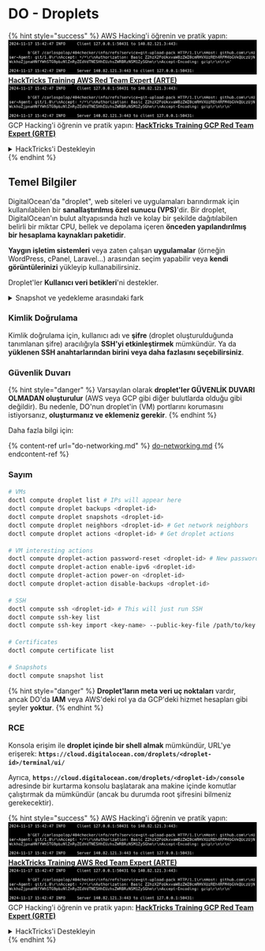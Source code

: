 # DO - Droplets

{% hint style="success" %}
AWS Hacking'i öğrenin ve pratik yapın:<img src="../../../.gitbook/assets/image (1).png" alt="" data-size="line">[**HackTricks Training AWS Red Team Expert (ARTE)**](https://training.hacktricks.xyz/courses/arte)<img src="../../../.gitbook/assets/image (1).png" alt="" data-size="line">\
GCP Hacking'i öğrenin ve pratik yapın: <img src="../../../.gitbook/assets/image (2).png" alt="" data-size="line">[**HackTricks Training GCP Red Team Expert (GRTE)**<img src="../../../.gitbook/assets/image (2).png" alt="" data-size="line">](https://training.hacktricks.xyz/courses/grte)

<details>

<summary>HackTricks'i Destekleyin</summary>

* [**abonelik planlarını**](https://github.com/sponsors/carlospolop) kontrol edin!
* **💬 [**Discord grubuna**](https://discord.gg/hRep4RUj7f) veya [**telegram grubuna**](https://t.me/peass) katılın ya da **Twitter'da** 🐦 [**@hacktricks\_live**](https://twitter.com/hacktricks\_live)** bizi takip edin.**
* **Hacking ipuçlarını paylaşmak için** [**HackTricks**](https://github.com/carlospolop/hacktricks) ve [**HackTricks Cloud**](https://github.com/carlospolop/hacktricks-cloud) github reposuna PR gönderin.

</details>
{% endhint %}

## Temel Bilgiler

DigitalOcean'da "droplet", web siteleri ve uygulamaları barındırmak için kullanılabilen bir **sanallaştırılmış özel sunucu (VPS)**'dir. Bir droplet, DigitalOcean'ın bulut altyapısında hızlı ve kolay bir şekilde dağıtılabilen belirli bir miktar CPU, bellek ve depolama içeren **önceden yapılandırılmış bir hesaplama kaynakları paketidir**.

**Yaygın işletim sistemleri** veya zaten çalışan **uygulamalar** (örneğin WordPress, cPanel, Laravel...) arasından seçim yapabilir veya **kendi görüntülerinizi** yükleyip kullanabilirsiniz.

Droplet'ler **Kullanıcı veri betikleri**'ni destekler.

<details>

<summary>Snapshot ve yedekleme arasındaki fark</summary>

DigitalOcean'da, bir snapshot, bir Droplet'in diskine ait zaman noktası kopyasıdır. Snapshot alındığı anda Droplet'in diskindeki durumu, işletim sistemi, kurulu uygulamalar ve disk üzerindeki tüm dosyalar ve veriler dahil olmak üzere yakalar.

Snapshot'lar, orijinal Droplet ile aynı yapılandırmaya sahip yeni Droplet'ler oluşturmak veya bir Droplet'i snapshot alındığı zamandaki duruma geri yüklemek için kullanılabilir. Snapshot'lar, DigitalOcean'ın nesne depolama hizmetinde saklanır ve artımlıdır, yani yalnızca son snapshot'tan bu yana yapılan değişiklikler saklanır. Bu, onları kullanmak için verimli ve depolamak için maliyet etkin hale getirir.

Diğer yandan, bir yedekleme, bir Droplet'in işletim sistemi, kurulu uygulamalar, dosyalar ve veriler ile birlikte, Droplet'in ayarları ve meta verileri dahil olmak üzere tam bir kopyasıdır. Yedeklemeler genellikle düzenli bir program dahilinde gerçekleştirilir ve belirli bir zaman noktasında bir Droplet'in tüm durumunu yakalar.

Snapshot'ların aksine, yedeklemeler sıkıştırılmış ve şifrelenmiş bir formatta saklanır ve DigitalOcean'ın altyapısından uzak bir yere güvenli bir şekilde aktarılır. Bu, yedeklemeleri felaket kurtarma için ideal hale getirir, çünkü veri kaybı veya diğer felaket olayları durumunda geri yüklenebilecek bir Droplet'in tam kopyasını sağlar.

Özetle, snapshot'lar bir Droplet'in diskine ait zaman noktası kopyalarıdır, yedeklemeler ise bir Droplet'in, ayarları ve meta verileri dahil olmak üzere tam kopyalarıdır. Snapshot'lar DigitalOcean'ın nesne depolama hizmetinde saklanırken, yedeklemeler DigitalOcean'ın altyapısından uzak bir yere aktarılır. Hem snapshot'lar hem de yedeklemeler bir Droplet'i geri yüklemek için kullanılabilir, ancak snapshot'lar kullanmak ve depolamak için daha verimlidir, yedeklemeler ise felaket kurtarma için daha kapsamlı bir yedekleme çözümü sunar.

</details>

### Kimlik Doğrulama

Kimlik doğrulama için, kullanıcı adı ve **şifre** (droplet oluşturulduğunda tanımlanan şifre) aracılığıyla **SSH'yi etkinleştirmek** mümkündür. Ya da **yüklenen SSH anahtarlarından birini veya daha fazlasını seçebilirsiniz**.

### Güvenlik Duvarı

{% hint style="danger" %}
Varsayılan olarak **droplet'ler GÜVENLİK DUVARI OLMADAN oluşturulur** (AWS veya GCP gibi diğer bulutlarda olduğu gibi değildir). Bu nedenle, DO'nun droplet'in (VM) portlarını korumasını istiyorsanız, **oluşturmanız ve eklemeniz gerekir**.
{% endhint %}

Daha fazla bilgi için:

{% content-ref url="do-networking.md" %}
[do-networking.md](do-networking.md)
{% endcontent-ref %}

### Sayım
```bash
# VMs
doctl compute droplet list # IPs will appear here
doctl compute droplet backups <droplet-id>
doctl compute droplet snapshots <droplet-id>
doctl compute droplet neighbors <droplet-id> # Get network neighbors
doctl compute droplet actions <droplet-id> # Get droplet actions

# VM interesting actions
doctl compute droplet-action password-reset <droplet-id> # New password is emailed to the user
doctl compute droplet-action enable-ipv6 <droplet-id>
doctl compute droplet-action power-on <droplet-id>
doctl compute droplet-action disable-backups <droplet-id>

# SSH
doctl compute ssh <droplet-id> # This will just run SSH
doctl compute ssh-key list
doctl compute ssh-key import <key-name> --public-key-file /path/to/key.pub

# Certificates
doctl compute certificate list

# Snapshots
doctl compute snapshot list
```
{% hint style="danger" %}
**Droplet'ların meta veri uç noktaları** vardır, ancak DO'da **IAM** veya AWS'deki rol ya da GCP'deki hizmet hesapları gibi şeyler **yoktur**.
{% endhint %}

### RCE

Konsola erişim ile **droplet içinde bir shell almak** mümkündür, URL'ye erişerek: **`https://cloud.digitalocean.com/droplets/<droplet-id>/terminal/ui/`**

Ayrıca, **`https://cloud.digitalocean.com/droplets/<droplet-id>/console`** adresinde bir kurtarma konsolu başlatarak ana makine içinde komutlar çalıştırmak da mümkündür (ancak bu durumda root şifresini bilmeniz gerekecektir).

{% hint style="success" %}
AWS Hacking'i öğrenin ve pratik yapın:<img src="../../../.gitbook/assets/image (1).png" alt="" data-size="line">[**HackTricks Training AWS Red Team Expert (ARTE)**](https://training.hacktricks.xyz/courses/arte)<img src="../../../.gitbook/assets/image (1).png" alt="" data-size="line">\
GCP Hacking'i öğrenin ve pratik yapın: <img src="../../../.gitbook/assets/image (2).png" alt="" data-size="line">[**HackTricks Training GCP Red Team Expert (GRTE)**<img src="../../../.gitbook/assets/image (2).png" alt="" data-size="line">](https://training.hacktricks.xyz/courses/grte)

<details>

<summary>HackTricks'i Destekleyin</summary>

* [**abonelik planlarını**](https://github.com/sponsors/carlospolop) kontrol edin!
* **💬 [**Discord grubuna**](https://discord.gg/hRep4RUj7f) veya [**telegram grubuna**](https://t.me/peass) katılın ya da **Twitter'da** 🐦 [**@hacktricks\_live**](https://twitter.com/hacktricks\_live)**'ı takip edin.**
* **Hacking ipuçlarını paylaşmak için** [**HackTricks**](https://github.com/carlospolop/hacktricks) ve [**HackTricks Cloud**](https://github.com/carlospolop/hacktricks-cloud) github reposuna PR gönderin.

</details>
{% endhint %}
